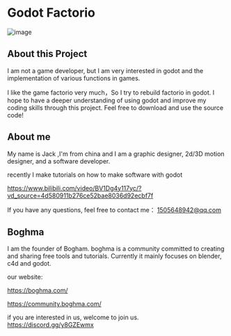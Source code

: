 # Godot Factorio
![image](https://github.com/JACKADUX/godot-Factorio/assets/87265559/a83ba665-24fc-4ff1-8ecf-c7050f061725)

## About this Project
I am not a game developer, but I am very interested in godot and the implementation of various functions in games. 

I like the game factorio very much，So I try to rebuild factorio in godot.
I hope to have a deeper understanding of using godot and improve my coding skills through this project.
Feel free to download and use the source code!


## About me
My name is Jack ,I'm from china and I am a graphic designer, 2d/3D motion designer, and a software developer.

recently I make tutorials on how to make software with godot

https://www.bilibili.com/video/BV1Dg4y117yc/?vd_source=4d580911b276ce52bae8036d92ecbf7f

If you have any questions, feel free to contact me： 1505648942@qq.com


## Boghma
I am the founder of Bogham. 
boghma is a community committed to creating and sharing free tools and tutorials. Currently it mainly focuses on blender, c4d and godot. 

our website: 

  https://boghma.com/
  
  https://community.boghma.com/

if you are interested in us, welcome to join us.
https://discord.gg/y8GZEwmx
